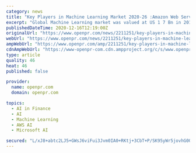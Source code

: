 ```yaml
---
category: news
title: "Key Players in Machine Learning Market 2020-26 :Amazon Web Services, Google, Microsoft, Hewlett Packard Enterprises, IBM and more"
excerpt: "Global Machine Learning market was valued at US 1 7 Bn in 2018 and is expected to reach US 33 4 Bn in 2026 growing at a CAGR of 44 3 during the forecast period The growth of the machine"
publishedDateTime: 2020-12-16T12:19:00Z
originalUrl: "https://www.openpr.com/news/2211251/key-players-in-machine-learning-market-2020-26-amazon-web"
webUrl: "https://www.openpr.com/news/2211251/key-players-in-machine-learning-market-2020-26-amazon-web"
ampWebUrl: "https://www.openpr.com/amp/2211251/key-players-in-machine-learning-market-2020-26-amazon-web"
cdnAmpWebUrl: "https://www-openpr-com.cdn.ampproject.org/c/s/www.openpr.com/amp/2211251/key-players-in-machine-learning-market-2020-26-amazon-web"
type: article
quality: 46
heat: 46
published: false

provider:
  name: openpr.com
  domain: openpr.com

topics:
  - AI in Finance
  - AI
  - Machine Learning
  - AWS AI
  - Microsoft AI

secured: "L/xJ8+abtc2LJ5+GWsJ6viFui3Jvm0IA0+RKtj+3CbT+P/SK95yWr5jovhG0O8W1BhByKIdcCfLuTeKprryQXWgxhCNjGThaaKsirwM4qmg3U+vf+cbEOXCrtwTwUYYaMfuamBahUioai9ciPpveqjUElc+UhjnPxE97vCesDgpMBkUo4cNGl/SIEfRl1+gmQjFapjuWFFlsW0qEc5GURHe6RLdT9gzd5clKqq84HtDvFImO+HmvC0AxHght+31apHJiFw+fboDZlFN4aMP7gDctQIB4RV2MU/qx9jiHy51OTk7U1mDZUoUxs/txgKHesRunMGqkTGWWaafFVeefTHAYIDHGK3P2JzhAW3myzsU=;pWN3UGTHU0FE73YqmZgn1g=="
---
```


